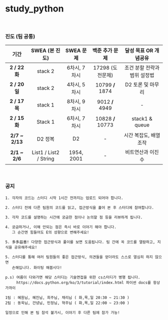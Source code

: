 # study_python

​      

### 진도 (팀 공통)

|    **기간**    |   **SWEA (본 진도)**   |  SWEA  문제  |  백준 추가 문제   |    달성 목표 OR 개념공유     |
| :------------: | :--------------------: | :----------: | :---------------: | :--------------------------: |
| **2 / 22 화**  |        stack 2         | 6차시, 7차시 | 17298 (도전문제)  | 조건 분할 전략과 범위 설정법 |
| **2 / 20 일**  |        stack 2         | 4차시, 5차시 | 10799 **/** 1874  |      D2 토론 및 마무리       |
| **2 / 17 목**  |        stack 1         | 8차시, 9차시 |  9012 **/** 4949  |              -               |
| **2 / 15 화**  |        Stack 1         | 6차시, 7차시 | 10828 **/** 10773 |        stack1 & queue        |
| **2/7 ~ 2/13** |        D2 정복         |      D2      |         -         |    시간 복잡도, 배열조작     |
| **2/1 ~ 2/6**  | List1 / List2 / String |  1954, 2001  |         -         |      비트연산과 이진수       |

​      

### 공지

```
1. 각자의 코드는 스터디 시작 1시간 전까지는 업로드 되어야 합니다.

2. 스터디 전에 다른 팀원의 코드를 읽고, 접근방식을 훑어 본 후 스터디에 참여합니다.

3. 각자 코드를 설명하는 시간에 궁금한 점이나 논의할 점 등을 리뷰하게 됩니다.

4. 궁금하거나, 이해 안되는 점은 즉시 바로 이야기 해야 합니다.
   그 순간엔 힘들어도 E의 성향으로 변해주세요!
   
5. 多多益善! 다양한 접근방식과 풀이를 보면 도움됩니다. 팀 간에 꼭 코드를 열람하고, 지식을 공유해주세요!
   
5. 스터디를 통해 여러 팀원들의 좋은 접근방식, 의견들을 얻더라도 스스로 열심히 하지 않으면
   손해입니다. 화이팅 해봅시다!
   
p.s) 여름이 다와가면 해당 스터디는 기술면접을 위한 cs스터디가 병행 됩니다.
     https://docs.python.org/ko/3/tutorial/index.html 파이썬 docs를 항상 가까이 
```

```
1팀 : 혜원님, 혜진님, 희주님, 채리님 ( 화,목,일 20:30 ~ 21:30 )
2팀 : 동욱님, 건녕님, 민정님, 혁주님 ( 화,목,일 22:00 ~ 23:00 )

일정으로 인해 본 팀 참석 불가시, 이야기 후 다른 팀에 참가 가능!
```

   
